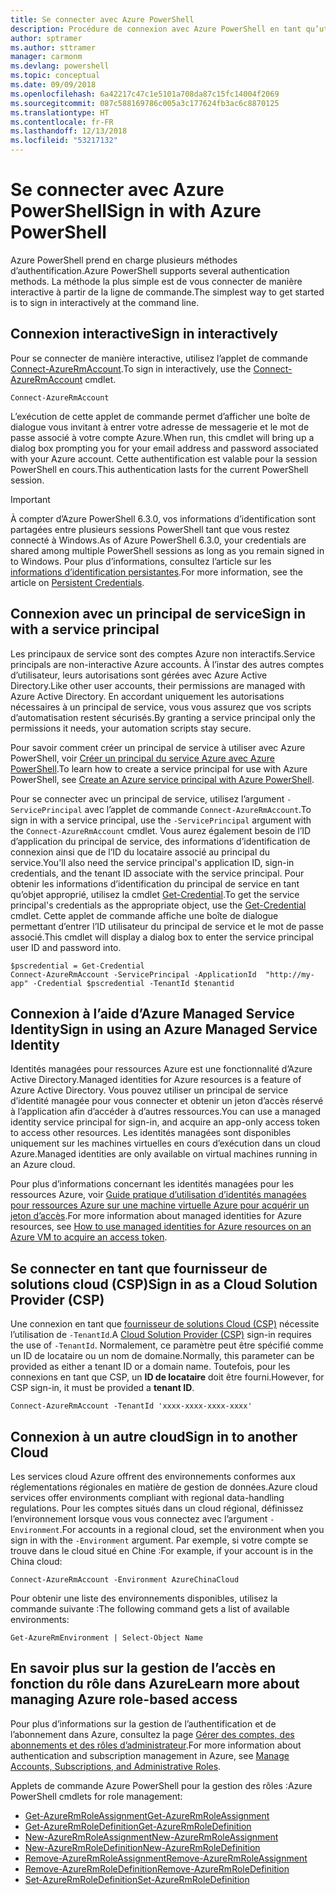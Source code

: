 ```yaml
---
title: Se connecter avec Azure PowerShell
description: Procédure de connexion avec Azure PowerShell en tant qu’utilisateur, en tant que principal de service, ou avec des identités managées pour les ressources Azure.
author: sptramer
ms.author: sttramer
manager: carmonm
ms.devlang: powershell
ms.topic: conceptual
ms.date: 09/09/2018
ms.openlocfilehash: 6a42217c47c1e5101a708da87c15fc14004f2069
ms.sourcegitcommit: 087c588169786c005a3c177624fb3ac6c8870125
ms.translationtype: HT
ms.contentlocale: fr-FR
ms.lasthandoff: 12/13/2018
ms.locfileid: "53217132"
---
```

# <a name="sign-in-with-azure-powershell"></a><span data-ttu-id="f4c1a-103">Se connecter avec Azure PowerShell</span><span class="sxs-lookup"><span data-stu-id="f4c1a-103">Sign in with Azure PowerShell</span></span>

<span data-ttu-id="f4c1a-104">Azure PowerShell prend en charge plusieurs méthodes d’authentification.</span><span class="sxs-lookup"><span data-stu-id="f4c1a-104">Azure PowerShell supports several authentication methods.</span></span> <span data-ttu-id="f4c1a-105">La méthode la plus simple est de vous connecter de manière interactive à partir de la ligne de commande.</span><span class="sxs-lookup"><span data-stu-id="f4c1a-105">The simplest way to get started is to sign in interactively at the command line.</span></span>

## <a name="sign-in-interactively"></a><span data-ttu-id="f4c1a-106">Connexion interactive</span><span class="sxs-lookup"><span data-stu-id="f4c1a-106">Sign in interactively</span></span>

<span data-ttu-id="f4c1a-107">Pour se connecter de manière interactive, utilisez l’applet de commande [Connect-AzureRmAccount](/powershell/module/azurerm.profile/connect-azurermaccount).</span><span class="sxs-lookup"><span data-stu-id="f4c1a-107">To sign in interactively, use the [Connect-AzureRmAccount](/powershell/module/azurerm.profile/connect-azurermaccount) cmdlet.</span></span>

```azurepowershell-interactive
Connect-AzureRmAccount
```

<span data-ttu-id="f4c1a-108">L’exécution de cette applet de commande permet d’afficher une boîte de dialogue vous invitant à entrer votre adresse de messagerie et le mot de passe associé à votre compte Azure.</span><span class="sxs-lookup"><span data-stu-id="f4c1a-108">When run, this cmdlet will bring up a dialog box prompting you for your email address and password associated with your Azure account.</span></span> <span data-ttu-id="f4c1a-109">Cette authentification est valable pour la session PowerShell en cours.</span><span class="sxs-lookup"><span data-stu-id="f4c1a-109">This authentication lasts for the current PowerShell session.</span></span>

> [!IMPORTANT]
> <span data-ttu-id="f4c1a-110">À compter d’Azure PowerShell 6.3.0, vos informations d’identification sont partagées entre plusieurs sessions PowerShell tant que vous restez connecté à Windows.</span><span class="sxs-lookup"><span data-stu-id="f4c1a-110">As of Azure PowerShell 6.3.0, your credentials are shared among multiple PowerShell sessions as long as you remain signed in to Windows.</span></span> <span data-ttu-id="f4c1a-111">Pour plus d’informations, consultez l’article sur les [informations d’identification persistantes](context-persistence.md).</span><span class="sxs-lookup"><span data-stu-id="f4c1a-111">For more information, see the article on [Persistent Credentials](context-persistence.md).</span></span>

## <a name="sign-in-with-a-service-principal"></a><span data-ttu-id="f4c1a-112">Connexion avec un principal de service</span><span class="sxs-lookup"><span data-stu-id="f4c1a-112">Sign in with a service principal</span></span>

<span data-ttu-id="f4c1a-113">Les principaux de service sont des comptes Azure non interactifs.</span><span class="sxs-lookup"><span data-stu-id="f4c1a-113">Service principals are non-interactive Azure accounts.</span></span> <span data-ttu-id="f4c1a-114">À l’instar des autres comptes d’utilisateur, leurs autorisations sont gérées avec Azure Active Directory.</span><span class="sxs-lookup"><span data-stu-id="f4c1a-114">Like other user accounts, their permissions are managed with Azure Active Directory.</span></span> <span data-ttu-id="f4c1a-115">En accordant uniquement les autorisations nécessaires à un principal de service, vous vous assurez que vos scripts d’automatisation restent sécurisés.</span><span class="sxs-lookup"><span data-stu-id="f4c1a-115">By granting a service principal only the permissions it needs, your automation scripts stay secure.</span></span>

<span data-ttu-id="f4c1a-116">Pour savoir comment créer un principal de service à utiliser avec Azure PowerShell, voir [Créer un principal du service Azure avec Azure PowerShell](create-azure-service-principal-azureps.md).</span><span class="sxs-lookup"><span data-stu-id="f4c1a-116">To learn how to create a service principal for use with Azure PowerShell, see [Create an Azure service principal with Azure PowerShell](create-azure-service-principal-azureps.md).</span></span>

<span data-ttu-id="f4c1a-117">Pour se connecter avec un principal de service, utilisez l’argument `-ServicePrincipal` avec l’applet de commande `Connect-AzureRmAccount`.</span><span class="sxs-lookup"><span data-stu-id="f4c1a-117">To sign in with a service principal, use the `-ServicePrincipal` argument with the `Connect-AzureRmAccount` cmdlet.</span></span> <span data-ttu-id="f4c1a-118">Vous aurez également besoin de l’ID d’application du principal de service, des informations d’identification de connexion ainsi que de l’ID du locataire associé au principal du service.</span><span class="sxs-lookup"><span data-stu-id="f4c1a-118">You'll also need the service principal's application ID, sign-in credentials, and the tenant ID associate with the service principal.</span></span> <span data-ttu-id="f4c1a-119">Pour obtenir les informations d’identification du principal de service en tant qu’objet approprié, utilisez la cmdlet [Get-Credential](/powershell/module/microsoft.powershell.security/get-credential).</span><span class="sxs-lookup"><span data-stu-id="f4c1a-119">To get the service principal's credentials as the appropriate object, use the [Get-Credential](/powershell/module/microsoft.powershell.security/get-credential) cmdlet.</span></span> <span data-ttu-id="f4c1a-120">Cette applet de commande affiche une boîte de dialogue permettant d’entrer l’ID utilisateur du principal de service et le mot de passe associé.</span><span class="sxs-lookup"><span data-stu-id="f4c1a-120">This cmdlet will display a dialog box to enter the service principal user ID and password into.</span></span>

```azurepowershell-interactive
$pscredential = Get-Credential
Connect-AzureRmAccount -ServicePrincipal -ApplicationId  "http://my-app" -Credential $pscredential -TenantId $tenantid
```

## <a name="sign-in-using-an-azure-managed-service-identity"></a><span data-ttu-id="f4c1a-121">Connexion à l’aide d’Azure Managed Service Identity</span><span class="sxs-lookup"><span data-stu-id="f4c1a-121">Sign in using an Azure Managed Service Identity</span></span>

<span data-ttu-id="f4c1a-122">Identités managées pour ressources Azure est une fonctionnalité d’Azure Active Directory.</span><span class="sxs-lookup"><span data-stu-id="f4c1a-122">Managed identities for Azure resources is a feature of Azure Active Directory.</span></span> <span data-ttu-id="f4c1a-123">Vous pouvez utiliser un principal de service d’identité managée pour vous connecter et obtenir un jeton d’accès réservé à l’application afin d’accéder à d’autres ressources.</span><span class="sxs-lookup"><span data-stu-id="f4c1a-123">You can use a managed identity service principal for sign-in, and acquire an app-only access token to access other resources.</span></span> <span data-ttu-id="f4c1a-124">Les identités managées sont disponibles uniquement sur les machines virtuelles en cours d’exécution dans un cloud Azure.</span><span class="sxs-lookup"><span data-stu-id="f4c1a-124">Managed identities are only available on virtual machines running in an Azure cloud.</span></span>

<span data-ttu-id="f4c1a-125">Pour plus d’informations concernant les identités managées pour les ressources Azure, voir [Guide pratique d’utilisation d’identités managées pour ressources Azure sur une machine virtuelle Azure pour acquérir un jeton d’accès](/azure/active-directory/managed-identities-azure-resources/how-to-use-vm-token).</span><span class="sxs-lookup"><span data-stu-id="f4c1a-125">For more information about managed identities for Azure resources, see [How to use managed identities for Azure resources on an Azure VM to acquire an access token](/azure/active-directory/managed-identities-azure-resources/how-to-use-vm-token).</span></span>

## <a name="sign-in-as-a-cloud-solution-provider-csp"></a><span data-ttu-id="f4c1a-126">Se connecter en tant que fournisseur de solutions cloud (CSP)</span><span class="sxs-lookup"><span data-stu-id="f4c1a-126">Sign in as a Cloud Solution Provider (CSP)</span></span>

<span data-ttu-id="f4c1a-127">Une connexion en tant que [fournisseur de solutions Cloud (CSP)](https://azure.microsoft.com/en-us/offers/ms-azr-0145p/) nécessite l’utilisation de `-TenantId`.</span><span class="sxs-lookup"><span data-stu-id="f4c1a-127">A [Cloud Solution Provider (CSP)](https://azure.microsoft.com/en-us/offers/ms-azr-0145p/) sign-in requires the use of `-TenantId`.</span></span> <span data-ttu-id="f4c1a-128">Normalement, ce paramètre peut être spécifié comme un ID de locataire ou un nom de domaine.</span><span class="sxs-lookup"><span data-stu-id="f4c1a-128">Normally, this parameter can be provided as either a tenant ID or a domain name.</span></span> <span data-ttu-id="f4c1a-129">Toutefois, pour les connexions en tant que CSP, un **ID de locataire** doit être fourni.</span><span class="sxs-lookup"><span data-stu-id="f4c1a-129">However, for CSP sign-in, it must be provided a **tenant ID**.</span></span>

```azurepowershell-interactive
Connect-AzureRmAccount -TenantId 'xxxx-xxxx-xxxx-xxxx'
```

## <a name="sign-in-to-another-cloud"></a><span data-ttu-id="f4c1a-130">Connexion à un autre cloud</span><span class="sxs-lookup"><span data-stu-id="f4c1a-130">Sign in to another Cloud</span></span>

<span data-ttu-id="f4c1a-131">Les services cloud Azure offrent des environnements conformes aux réglementations régionales en matière de gestion de données.</span><span class="sxs-lookup"><span data-stu-id="f4c1a-131">Azure cloud services offer environments compliant with regional data-handling regulations.</span></span>
<span data-ttu-id="f4c1a-132">Pour les comptes situés dans un cloud régional, définissez l’environnement lorsque vous vous connectez avec l’argument `-Environment`.</span><span class="sxs-lookup"><span data-stu-id="f4c1a-132">For accounts in a regional cloud, set the environment when you sign in with the `-Environment` argument.</span></span>
<span data-ttu-id="f4c1a-133">Par exemple, si votre compte se trouve dans le cloud situé en Chine :</span><span class="sxs-lookup"><span data-stu-id="f4c1a-133">For example, if your account is in the China cloud:</span></span>

```azurepowershell-interactive
Connect-AzureRmAccount -Environment AzureChinaCloud
```

<span data-ttu-id="f4c1a-134">Pour obtenir une liste des environnements disponibles, utilisez la commande suivante :</span><span class="sxs-lookup"><span data-stu-id="f4c1a-134">The following command gets a list of available environments:</span></span>

```azurepowershell-interactive
Get-AzureRmEnvironment | Select-Object Name
```

## <a name="learn-more-about-managing-azure-role-based-access"></a><span data-ttu-id="f4c1a-135">En savoir plus sur la gestion de l’accès en fonction du rôle dans Azure</span><span class="sxs-lookup"><span data-stu-id="f4c1a-135">Learn more about managing Azure role-based access</span></span>

<span data-ttu-id="f4c1a-136">Pour plus d’informations sur la gestion de l’authentification et de l’abonnement dans Azure, consultez la page [Gérer des comptes, des abonnements et des rôles d’administrateur](/azure/active-directory/role-based-access-control-configure).</span><span class="sxs-lookup"><span data-stu-id="f4c1a-136">For more information about authentication and subscription management in Azure, see [Manage Accounts, Subscriptions, and Administrative Roles](/azure/active-directory/role-based-access-control-configure).</span></span>

<span data-ttu-id="f4c1a-137">Applets de commande Azure PowerShell pour la gestion des rôles :</span><span class="sxs-lookup"><span data-stu-id="f4c1a-137">Azure PowerShell cmdlets for role management:</span></span>

* [<span data-ttu-id="f4c1a-138">Get-AzureRmRoleAssignment</span><span class="sxs-lookup"><span data-stu-id="f4c1a-138">Get-AzureRmRoleAssignment</span></span>](/powershell/module/AzureRM.Resources/Get-AzureRmRoleAssignment)
* [<span data-ttu-id="f4c1a-139">Get-AzureRmRoleDefinition</span><span class="sxs-lookup"><span data-stu-id="f4c1a-139">Get-AzureRmRoleDefinition</span></span>](/powershell/module/AzureRM.Resources/Get-AzureRmRoleDefinition)
* [<span data-ttu-id="f4c1a-140">New-AzureRmRoleAssignment</span><span class="sxs-lookup"><span data-stu-id="f4c1a-140">New-AzureRmRoleAssignment</span></span>](/powershell/module/AzureRM.Resources/New-AzureRmRoleAssignment)
* [<span data-ttu-id="f4c1a-141">New-AzureRmRoleDefinition</span><span class="sxs-lookup"><span data-stu-id="f4c1a-141">New-AzureRmRoleDefinition</span></span>](/powershell/module/AzureRM.Resources/New-AzureRmRoleDefinition)
* [<span data-ttu-id="f4c1a-142">Remove-AzureRmRoleAssignment</span><span class="sxs-lookup"><span data-stu-id="f4c1a-142">Remove-AzureRmRoleAssignment</span></span>](/powershell/module/AzureRM.Resources/Remove-AzureRmRoleAssignment)
* [<span data-ttu-id="f4c1a-143">Remove-AzureRmRoleDefinition</span><span class="sxs-lookup"><span data-stu-id="f4c1a-143">Remove-AzureRmRoleDefinition</span></span>](/powershell/module/AzureRM.Resources/Remove-AzureRmRoleDefinition)
* [<span data-ttu-id="f4c1a-144">Set-AzureRmRoleDefinition</span><span class="sxs-lookup"><span data-stu-id="f4c1a-144">Set-AzureRmRoleDefinition</span></span>](/powershell/module/AzureRM.Resources/Set-AzureRmRoleDefinition)
